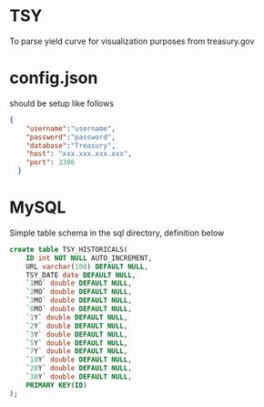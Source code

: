 # TSY
To parse yield curve for visualization purposes from treasury.gov

# config.json

should be setup like follows
```json
{
    "username":"username",
    "password":"password",    
    "database":"Treasury",
    "host": "xxx.xxx.xxx.xxx",
    "port": 3306
  }
```


# MySQL

Simple table schema in the sql directory,  definition below
```SQL
create table TSY_HISTORICALS(
	ID int NOT NULL AUTO_INCREMENT,
    URL varchar(100) DEFAULT NULL,
    TSY_DATE date DEFAULT NULL,
    `1MO` double DEFAULT NULL,
    `2MO` double DEFAULT NULL,
    `3MO` double DEFAULT NULL,
    `6MO` double DEFAULT NULL,
    `1Y` double DEFAULT NULL,
    `2Y` double DEFAULT NULL,
    `3Y` double DEFAULT NULL,
    `5Y` double DEFAULT NULL,
    `7Y` double DEFAULT NULL,
    `10Y` double DEFAULT NULL,
    `20Y` double DEFAULT NULL,
    `30Y` double DEFAULT NULL,    
	PRIMARY KEY(ID)
);
```
